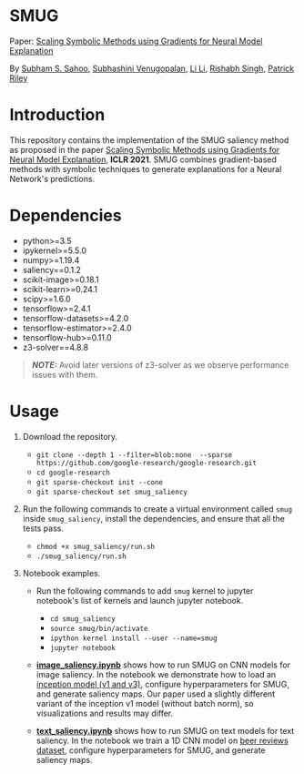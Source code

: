 # SMUG
Paper: [Scaling Symbolic Methods using Gradients for Neural Model Explanation](https://arxiv.org/abs/2006.16322)

By [Subham S. Sahoo](https://research.google/people/SubhamSekharSahoo/), [Subhashini Venugopalan](https://vsubhashini.github.io), [Li Li](https://research.google/people/LiLi/), [Rishabh Singh](https://research.google/people/RishabhSingh/), [Patrick Riley](https://research.google/people/PatrickRiley/)

# Introduction

This repository contains the implementation of the SMUG saliency method as proposed in the paper [Scaling Symbolic Methods using Gradients for Neural Model Explanation](https://arxiv.org/abs/2006.16322), **ICLR 2021**. SMUG combines gradient-based methods with symbolic techniques to generate explanations for a Neural Network's predictions.

# Dependencies
* python>=3.5
* ipykernel>=5.5.0
* numpy>=1.19.4
* saliency==0.1.2
* scikit-image>=0.18.1
* scikit-learn>=0.24.1
* scipy>=1.6.0
* tensorflow>=2.4.1
* tensorflow-datasets>=4.2.0
* tensorflow-estimator>=2.4.0
* tensorflow-hub>=0.11.0
* z3-solver==4.8.8

> **_NOTE:_**  Avoid later versions of z3-solver as we observe performance issues with them.

# Usage

1. Download the repository.
   * `git clone --depth 1 --filter=blob:none  --sparse https://github.com/google-research/google-research.git`
   * `cd google-research`
   * `git sparse-checkout init --cone`
   * `git sparse-checkout set smug_saliency`

2. Run the following commands to create a virtual environment called `smug` inside `smug_saliency`, install the dependencies, and ensure that all the tests pass.
   * `chmod +x smug_saliency/run.sh`
   * `./smug_saliency/run.sh`

3. Notebook examples.
   * Run the following commands to add `smug` kernel to jupyter notebook's list of kernels and launch jupyter notebook. 
      * `cd smug_saliency`
      * `source smug/bin/activate`
      * `ipython kernel install --user --name=smug`
      * `jupyter notebook`

   * [**image_saliency.ipynb**](https://github.com/google-research/google-research/blob/master/smug_saliency/image_saliency.ipynb) shows how to run SMUG on CNN models for image saliency. In the notebook we demonstrate how to load an [inception model (v1 and v3)](https://github.com/tensorflow/models/tree/master/research/slim), configure hyperparameters for SMUG, and generate saliency maps. Our paper used a slightly different variant of the inception v1 model (without batch norm), so visualizations and results may differ.

   * [**text_saliency.ipynb**](https://github.com/google-research/google-research/blob/master/smug_saliency/text_saliency.ipynb) shows how to run SMUG on text models for text saliency. In the notebook we train a 1D CNN model on [beer reviews dataset](http://people.csail.mit.edu/taolei/beer/), configure hyperparameters for SMUG, and generate saliency maps.
